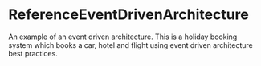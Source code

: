 # ReferenceEventDrivenArchitecture
An example of an event driven architecture. This is a holiday booking system which books a car, hotel and flight using event driven architecture best practices.
